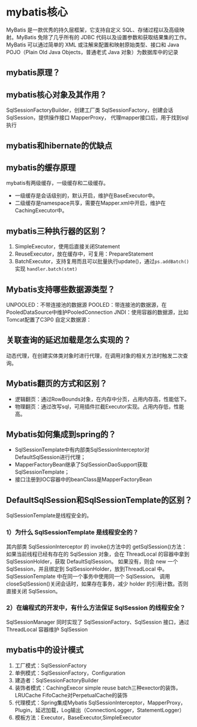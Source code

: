 # mybatis核心
MyBatis 是一款优秀的持久层框架，它支持自定义 SQL、存储过程以及高级映射。MyBatis 免除了几乎所有的 JDBC 代码以及设置参数和获取结果集的工作。MyBatis 可以通过简单的 XML 或注解来配置和映射原始类型、接口和 Java POJO（Plain Old Java Objects，普通老式 Java 对象）为数据库中的记录

## mybatis原理？

## mybatis核心对象及其作用？
SqlSessionFactoryBuilder，创建工厂类
SqlSessionFactory，创建会话
SqlSession，提供操作接口
MapperProxy， 代理mapper接口后，用于找到sql执行

## mybatis和hibernate的优缺点

## mybatis的缓存原理
mybatis有两级缓存，一级缓存和二级缓存。
* 一级缓存是会话级别的，默认开启，维护在BaseExecutor中。
* 二级缓存是namespace共享，需要在Mapper.xml中开启，维护在CachingExecutor中。

## mybatis三种执行器的区别？
1. SimpleExecutor，使用后直接关闭Statement
2. ReuseExecutor，放在缓存中，可复用：PrepareStatement
3. BatchExecutor，支持复用而且可以批量执行update()，通过`ps.addBatch()`实现 `handler.batch(stmt)`

## Mybatis支持哪些数据源类型？
UNPOOLED：不带连接池的数据源
POOLED：带连接池的数据源，在PooledDataSource中维护PooledConnection
JNDI：使用容器的数据源，比如Tomcat配置了C3P0
自定义数据源：

## 关联查询的延迟加载是怎么实现的？
动态代理，在创建实体类对象时进行代理，在调用对象的相关方法时触发二次查询。

## Mybatis翻页的方式和区别？
* 逻辑翻页：通过RowBounds对象，在内存中分页，占用内存高，性能低下。
* 物理翻页：通过改写sql，可用插件拦截Executor实现。占用内存低，性能高。

## Mybatis如何集成到spring的？
* SqlSessionTemplate中有内部类SqlSessionInterceptor对DefaultSqlSession进行代理；
* MapperFactoryBean继承了SqlSessionDaoSupport获取SqlSessionTemplate；
* 接口注册到IOC容器中的beanClass是MapperFactoryBean

## DefaultSqlSession和SqlSessionTemplate的区别？
SqlSessionTemplate是线程安全的。
### 1）为什么 SqlSessionTemplate 是线程安全的？

其内部类 SqlSessionInterceptor 的 invoke()方法中的 getSqlSession()方法：
如果当前线程已经有存在的 SqlSession 对象，会在 ThreadLocal 的容器中拿到SqlSessionHolder，获取 DefaultSqlSession。
如果没有，则会 new 一个 SqlSession，并且绑定到 SqlSessionHolder，放到ThreadLocal 中。
SqlSessionTemplate 中在同一个事务中使用同一个 SqlSession。
调用 closeSqlSession()关闭会话时，如果存在事务，减少 holder 的引用计数。否则直接关闭 SqlSession。
### 2）在编程式的开发中，有什么方法保证 SqlSession 的线程安全？
SqlSessionManager 同时实现了 SqlSessionFactory、SqlSession 接口，通过ThreadLocal 容器维护 SqlSession

## mybatis中的设计模式
1. 工厂模式：SqlSessionFactory
2. 单例模式：SqlSessionFactory，Configuration
3. 建造者：SqlSessionFactoryBuilder
4. 装饰者模式：CachingExecor simple reuse batch三种exector的装饰，LRUCache FifoCache对PerpetualCache的装饰
5. 代理模式：Spring集成Mybatis SqlSessionInterceptor，MapperProxy，Plugin，延迟加载，Log输出（ConnectionLogger，StatementLogger）
6. 模板方法：Executor，BaseExecutor,SimpleExecutor